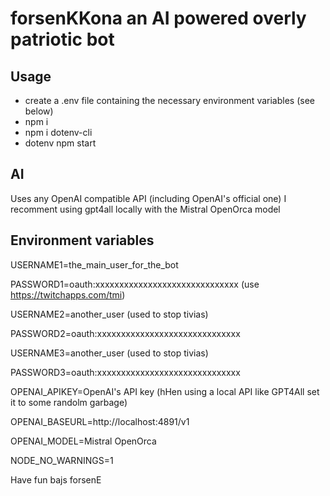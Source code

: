 # forsenKKona an AI powered overly patriotic bot

## Usage
- create a .env file containing  the necessary environment variables (see below)
- npm i
- npm i dotenv-cli
- dotenv npm start

## AI
Uses any OpenAI compatible API (including OpenAI's official one)
I recomment using gpt4all locally with the Mistral OpenOrca model

## Environment variables
USERNAME1=the_main_user_for_the_bot

PASSWORD1=oauth:xxxxxxxxxxxxxxxxxxxxxxxxxxxxxx (use https://twitchapps.com/tmi)

USERNAME2=another_user (used to stop tivias)

PASSWORD2=oauth:xxxxxxxxxxxxxxxxxxxxxxxxxxxxxx

USERNAME3=another_user (used to stop tivias)

PASSWORD3=oauth:xxxxxxxxxxxxxxxxxxxxxxxxxxxxxx

OPENAI_APIKEY=OpenAI's API key (hHen using a local API like GPT4All set it to some randolm garbage)

OPENAI_BASEURL=http://localhost:4891/v1

OPENAI_MODEL=Mistral OpenOrca

NODE_NO_WARNINGS=1


Have fun bajs forsenE
